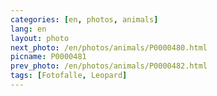 ```yaml
---
categories: [en, photos, animals]
lang: en
layout: photo
next_photo: /en/photos/animals/P0000480.html
picname: P0000481
prev_photo: /en/photos/animals/P0000482.html
tags: [Fotofalle, Leopard]
---
```

